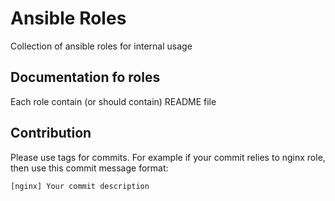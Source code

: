 Ansible Roles
=================

Collection of ansible roles for internal usage

## Documentation fo roles
Each role contain (or should contain) README file

## Contribution

Please use tags for commits. For example if your commit relies to nginx role, then use this commit message format:
```
[nginx] Your commit description
```


